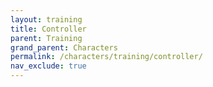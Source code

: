 ```yaml
---
layout: training
title: Controller
parent: Training
grand_parent: Characters
permalink: /characters/training/controller/
nav_exclude: true
---
```

